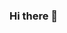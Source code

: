### Hi there 👋

<!--
**blageski12092008/blageski12092008** is a ✨ _special_ ✨ repository because its `README.md` (this file) appears on your GitHub profile.

Here are some ideas to get you started:

- 🔭 atualmente estou estudando no colegio 31 de março
- 🌱 eu estou estudando no 1 ano do ensino - 🤔
- 💬 Ask me about ...
 🤔
- 📫 How to reach me: ...
- 😄 Pronouns: ...
- ⚡ Fun fact: ...
-->
